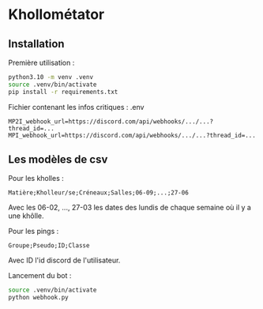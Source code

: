 # Khollométator

## Installation

Première utilisation :

```bash
python3.10 -m venv .venv
source .venv/bin/activate
pip install -r requirements.txt
```

Fichier contenant les infos critiques : .env

```text
MP2I_webhook_url=https://discord.com/api/webhooks/.../...?thread_id=...
MPI_webhook_url=https://discord.com/api/webhooks/.../...?thread_id=...
```

## Les modèles de csv

Pour les kholles :

```csv
Matière;Kholleur/se;Créneaux;Salles;06-09;...;27-06
```

Avec les 06-02, ..., 27-03 les dates des lundis de chaque semaine où il y a une khôlle.

Pour les pings :

```csv
Groupe;Pseudo;ID;Classe
```

Avec ID l'id discord de l'utilisateur.

Lancement du bot :

```bash
source .venv/bin/activate
python webhook.py
```
